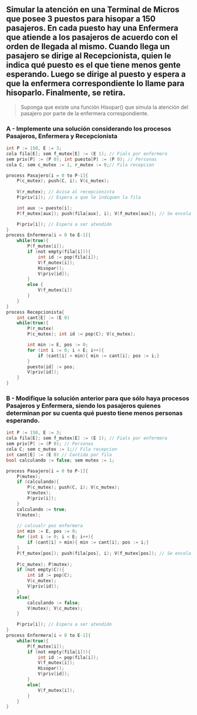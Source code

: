 ## Simular la atención en una Terminal de Micros que posee 3 puestos para hisopar a 150 pasajeros. En cada puesto hay una Enfermera que atiende a los pasajeros de acuerdo con el orden de llegada al mismo. Cuando llega un pasajero se dirige al Recepcionista, quien le indica qué puesto es el que tiene menos gente esperando. Luego se dirige al puesto y espera a que la enfermera correspondiente lo llame para hisoparlo. Finalmente, se retira.
> Suponga que existe una función Hisopar() que simula la atención del pasajero por parte de la enfermera correspondiente.

### A - Implemente una solución considerando los procesos Pasajeros, Enfermera y Recepcionista
```c
int P := 150, E := 3;
cola fila[E]; sem f_mutex[E] := (E 1); // Fials por enfermera
sem priv[P] := (P 0); int puesto[P] := (P 0); // Personas
cola C; sem c_mutex := 1, r_mutex := 0;// Fila recepcion

process Pasajero[i = 0 to P-1]{
    P(c_mutex); push(C, i); V(c_mutex);
    
    V(r_mutex); // Avisa al recepcionista
    P(priv[i]); // Espera a que le indiquen la fila

    int aux := puesto[i]; 
    P(f_mutex[aux]); push(fila[aux], i); V(f_mutex[aux]); // Se encola en la fila

    P(priv[i]); // Espera a ser atendido
}
process Enfermera[i = 0 to E-1]{
    while(true){
        P(f_mutex[i]);
        if (not empty(fila[i])){
            int id := pop(fila[i]);
            V(f_mutex[i]);
            Hisopar();
            V(priv[id]);
        }
        else {
            V(f_mutex[i])
        }
    }
}
process Recepcionista{
    int cant[E] := (E 0)
    while(true){
        P(r_mutex)
        P(c_mutex); int id := pop(C); V(c_mutex);

        int min := E, pos := 0;
        for (int i := 0; i < E; i++){
            if (cant[i] > min){ min := cant[i]; pos := i;}
        }
        puesto[id] := pos;
        V(priv[id]);
    }
}
```

### B - Modifique la solución anterior para que sólo haya procesos Pasajeros y Enfermera, siendo los pasajeros quienes determinan por su cuenta qué puesto tiene menos personas esperando.
```c
int P := 150, E := 3;
cola fila[E]; sem f_mutex[E] := (E 1); // Fials por enfermera
sem priv[P] := (P 0); // Personas
cola C; sem c_mutex := 1;// Fila recepcion
int cant[E] := (E 0) // Cantida por fila
bool calculando := false; sem mutex := 1;

process Pasajero[i = 0 to P-1]{
    P(mutex);
    if (calculando){
        P(c_mutex); push(C, i); V(c_mutex);
        V(mutex);
        P(priv[i]);
    }
    calculando := true;
    V(mutex);
    
    // calcualr pos enfermera
    int min := E, pos := 0;
    for (int i := 0; i < E; i++){
        if (cant[i] > min){ min := cant[i]; pos := i;}
    }
    P(f_mutex[pos]); push(fila[pos], i); V(f_mutex[pos]); // Se encola en la fila
    
    P(c_mutex); P(mutex);
    if (not empty(C)){
        int id := pop(C);
        V(c_mutex);
        V(priv[id]);
    }
    else{
        calculando := false;
        V(mutex); V(c_mutex);
    }

    P(priv[i]); // Espera a ser atendido    
}
process Enfermera[i = 0 to E-1]{
    while(true){
        P(f_mutex[i]);
        if (not empty(fila[i])){
            int id := pop(fila[i]);
            V(f_mutex[i]);
            Hisopar();
            V(priv[id]);
        }
        else{
            V(f_mutex[i]);
        }
    }
}
```